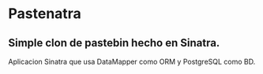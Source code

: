 # Pastenatra

## Simple clon de pastebin hecho en Sinatra.

Aplicacion Sinatra que usa DataMapper como ORM y PostgreSQL como BD.

